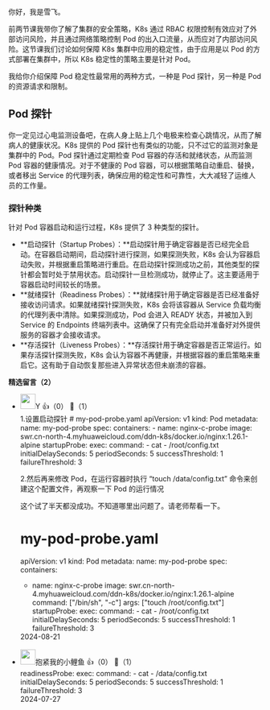 你好，我是雪飞。

前两节课我带你了解了集群的安全策略，K8s 通过 RBAC 权限控制有效应对了外部访问风险，并且通过网络策略控制 Pod 的出入口流量，从而应对了内部访问风险。这节课我们讨论如何保障 K8s 集群中应用的稳定性，由于应用是以 Pod 的方式部署在集群中，所以 K8s 稳定性的策略主要是针对 Pod。

我给你介绍保障 Pod 稳定性最常用的两种方式，一种是 Pod 探针，另一种是 Pod 的资源请求和限制。

## Pod 探针

你一定见过心电监测设备吧，在病人身上贴上几个电极来检查心跳情况，从而了解病人的健康状况。K8s 提供的 Pod 探针也有类似的功能，只不过它的监测对象是集群中的 Pod。Pod 探针通过定期检查 Pod 容器的存活和就绪状态，从而监测 Pod 容器的健康情况。对于不健康的 Pod 容器，可以根据策略自动重启、替换，或者移出 Service 的代理列表，确保应用的稳定性和可靠性，大大减轻了运维人员的工作量。

### 探针种类

针对 Pod 容器启动和运行过程，K8s 提供了 3 种类型的探针。

- **启动探针（Startup Probes）：**启动探针用于确定容器是否已经完全启动。在容器启动期间，启动探针进行探测，如果探测失败，K8s 会认为容器启动失败，并根据重启策略进行重启。在启动探针探测成功之前，其他类型的探针都会暂时处于禁用状态。启动探针一旦检测成功，就停止了。这主要适用于容器启动时间较长的场景。
- **就绪探针（Readiness Probes）：**就绪探针用于确定容器是否已经准备好接收访问请求。如果就绪探针探测失败，K8s 会将该容器从 Service 负载均衡的代理列表中清除。如果探测成功，Pod 会进入 READY 状态，并被加入到 Service 的 Endpoints 终端列表中。这确保了只有完全启动并准备好对外提供服务的容器才会接收请求。
- **存活探针（Liveness Probes）：**存活探针用于确定容器是否正常运行。如果存活探针探测失败，K8s 会认为容器不再健康，并根据容器的重启策略来重启它。这有助于自动恢复那些进入异常状态但未崩溃的容器。
<div><strong>精选留言（2）</strong></div><ul>
<li><img src="https://static001.geekbang.org/account/avatar/00/11/ff/28/040f6f01.jpg" width="30px"><span>Y</span> 👍（0） 💬（1）<div>1.设置启动探针
# my-pod-probe.yaml 
apiVersion: v1
kind: Pod
metadata:
  name: my-pod-probe
spec:
  containers:
  - name: nginx-c-probe
    image: swr.cn-north-4.myhuaweicloud.com&#47;ddn-k8s&#47;docker.io&#47;nginx:1.26.1-alpine
    startupProbe:
      exec:
        command:
        - cat
        - &#47;root&#47;config.txt
      initialDelaySeconds: 5
      periodSeconds: 5
      successThreshold: 1
      failureThreshold: 3

2.然后再来修改 Pod，在运行容器时执行 “touch &#47;data&#47;config.txt” 命令来创建这个配置文件，再观察一下 Pod 的运行情况

这个试了半天都没成功。不知道哪里出问题了。请老师帮看一下。
# my-pod-probe.yaml 
apiVersion: v1
kind: Pod
metadata:
  name: my-pod-probe
spec:
  containers:
  - name: nginx-c-probe
    image: swr.cn-north-4.myhuaweicloud.com&#47;ddn-k8s&#47;docker.io&#47;nginx:1.26.1-alpine
    command: [&quot;&#47;bin&#47;sh&quot;, &quot;-c&quot;]
    args: [&quot;touch &#47;root&#47;config.txt&quot;]
    startupProbe:
      exec:
        command:
        - cat
        - &#47;root&#47;config.txt
      initialDelaySeconds: 5
      periodSeconds: 5
      successThreshold: 1
      failureThreshold: 3

</div>2024-08-21</li><br/><li><img src="https://static001.geekbang.org/account/avatar/00/0f/7b/4b/95812b15.jpg" width="30px"><span>抱紧我的小鲤鱼</span> 👍（0） 💬（1）<div>
    readinessProbe:
      exec:
        command:
        - cat
        - &#47;data&#47;config.txt
      initialDelaySeconds: 5
      periodSeconds: 5
      successThreshold: 1
      failureThreshold: 3
</div>2024-07-27</li><br/>
</ul>